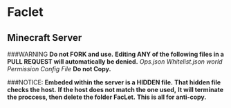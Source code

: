 # Faclet
## Minecraft Server

###WARNING
**Do not FORK and use.**
**Editing ANY of the following files in a PULL REQUEST will automatically be denied.**
_Ops.json_
_Whitelist.json_
_world_
_Permission Config File_
**Do not Copy.**

###NOTICE:
**Embeded within the server is a HIDDEN file.**
**That hidden file checks the host.**
**If the host does not match the one used,**
**It will terminate the proccess, then delete the folder FacLet.**
**This is all for anti-copy.**